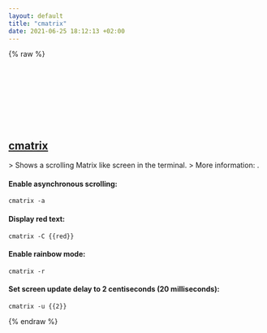 ```yaml
---
layout: default
title: "cmatrix"
date: 2021-06-25 18:12:13 +02:00
---
```

{% raw %}
<h2 id="cmatrix">
  <a href="/en/common/cmatrix.html">cmatrix</a> <a href="#cmatrix"><svg class="icon">
    <use href="/assets/images/unicode_sprite.svg#link" />
  </svg></a>
</h2>
> Shows a scrolling Matrix like screen in the terminal.
> More information: <https://github.com/abishekvashok/cmatrix>.

#### Enable asynchronous scrolling:
```shell
cmatrix -a
```
#### Display red text:
```shell
cmatrix -C {{red}}
```
#### Enable rainbow mode:
```shell
cmatrix -r
```
#### Set screen update delay to 2 centiseconds (20 milliseconds):
```shell
cmatrix -u {{2}}
```
{% endraw %}